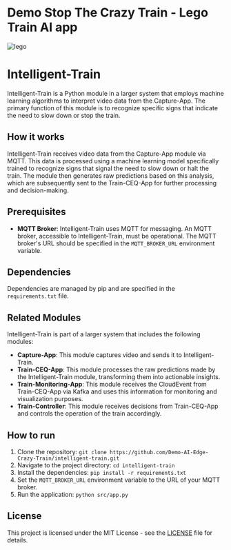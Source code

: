 # Demo Stop The Crazy Train - Lego Train AI app

![lego](https://www.lego.com/cdn/cs/set/assets/blt95604d8cc65e26c4/CITYtrain_Hero-XL-Desktop.png?fit=crop&format=webply&quality=80&width=1600&height=1000&dpr=1)

# Intelligent-Train

Intelligent-Train is a Python module in a larger system that employs machine learning algorithms to interpret video data from the Capture-App. The primary function of this module is to recognize specific signs that indicate the need to slow down or stop the train.

## How it works

Intelligent-Train receives video data from the Capture-App module via MQTT. This data is processed using a machine learning model specifically trained to recognize signs that signal the need to slow down or halt the train. The module then generates raw predictions based on this analysis, which are subsequently sent to the Train-CEQ-App for further processing and decision-making.

## Prerequisites

- **MQTT Broker**: Intelligent-Train uses MQTT for messaging. An MQTT broker, accessible to Intelligent-Train, must be operational. The MQTT broker's URL should be specified in the `MQTT_BROKER_URL` environment variable.

## Dependencies

Dependencies are managed by pip and are specified in the `requirements.txt` file.

## Related Modules

Intelligent-Train is part of a larger system that includes the following modules:

- **Capture-App**: This module captures video and sends it to Intelligent-Train.
- **Train-CEQ-App**: This module processes the raw predictions made by the Intelligent-Train module, transforming them into actionable insights.
- **Train-Monitoring-App**: This module receives the CloudEvent from Train-CEQ-App via Kafka and uses this information for monitoring and visualization purposes.
- **Train-Controller**: This module receives decisions from Train-CEQ-App and controls the operation of the train accordingly.

## How to run

1. Clone the repository: `git clone https://github.com/Demo-AI-Edge-Crazy-Train/intelligent-train.git`
2. Navigate to the project directory: `cd intelligent-train`
3. Install the dependencies: `pip install -r requirements.txt`
4. Set the `MQTT_BROKER_URL` environment variable to the URL of your MQTT broker.
5. Run the application: `python src/app.py`

## License

This project is licensed under the MIT License - see the [LICENSE](LICENSE) file for details.